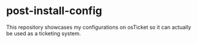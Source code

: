 # post-install-config
This repository showcases my configurations on osTicket so it can actually be used as a ticketing system.
